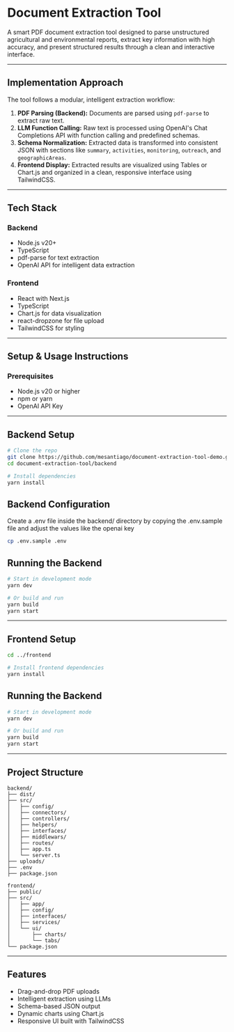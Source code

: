 # Document Extraction Tool

A smart PDF document extraction tool designed to parse unstructured agricultural and environmental reports, extract key information with high accuracy, and present structured results through a clean and interactive interface.

---

## Implementation Approach

The tool follows a modular, intelligent extraction workflow:

1. **PDF Parsing (Backend):** Documents are parsed using `pdf-parse` to extract raw text.
2. **LLM Function Calling:** Raw text is processed using OpenAI's Chat Completions API with function calling and predefined schemas.
3. **Schema Normalization:** Extracted data is transformed into consistent JSON with sections like `summary`, `activities`, `monitoring`, `outreach`, and `geographicAreas`.
4. **Frontend Display:** Extracted results are visualized using Tables or Chart.js and organized in a clean, responsive interface using TailwindCSS.

---

## Tech Stack

### Backend
- Node.js v20+
- TypeScript
- pdf-parse for text extraction
- OpenAI API for intelligent data extraction

### Frontend
- React with Next.js
- TypeScript
- Chart.js for data visualization
- react-dropzone for file upload
- TailwindCSS for styling

---

## Setup & Usage Instructions

### Prerequisites

- Node.js v20 or higher
- npm or yarn
- OpenAI API Key

---

## Backend Setup

```bash
# Clone the repo
git clone https://github.com/mesantiago/document-extraction-tool-demo.git
cd document-extraction-tool/backend

# Install dependencies
yarn install
```

## Backend Configuration
Create a .env file inside the backend/ directory by copying the .env.sample file and adjust the values like the openai key
```bash
cp .env.sample .env
```

## Running the Backend

```bash
# Start in development mode
yarn dev

# Or build and run
yarn build
yarn start

```

---

## Frontend Setup
```bash
cd ../frontend

# Install frontend dependencies
yarn install
```
## Running the Backend

```bash
# Start in development mode
yarn dev

# Or build and run
yarn build
yarn start

```

---

## Project Structure

```
backend/
├── dist/
├── src/
│   ├── config/
│   ├── connectors/
│   ├── controllers/
│   ├── helpers/
│   ├── interfaces/
│   ├── middlewars/
│   ├── routes/
│   ├── app.ts
│   └── server.ts
├── uploads/
├── .env
├── package.json

frontend/
├── public/
├── src/
│   ├── app/
│   ├── config/
│   ├── interfaces/
│   ├── services/
│   └── ui/
│       ├── charts/
│       └── tabs/
└── package.json
```
---

## Features
- Drag-and-drop PDF uploads
- Intelligent extraction using LLMs
- Schema-based JSON output
- Dynamic charts using Chart.js
- Responsive UI built with TailwindCSS